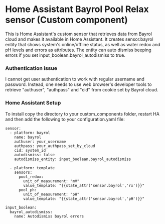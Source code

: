 # Home Assistant Bayrol Pool Relax sensor (Custom component) 

This is Home Assistant's custom sensor that retrieves data from Bayrol cloud and makes it available in Home Assistant. It creates sensor.bayrol entity that shows system's online/offline status, as well as water redox and pH levels and errors as attributes. The entity can auto dismiss beeping errors if you set input_boolean.bayrol_autodismiss to true.
    

### Authentication issue
I cannot get user authentication to work with regular username and password. Instead, one needs to use web browser's developer tools to retrieve "authuser", "authpass" and "cid" from cookie set by Bayrol cloud.   


### Home Assistant Setup
To install copy the directory to your custom_components folder, restart HA and then add the following to your configuration.yaml file:
```
sensor:
  - platform: bayrol
    name: bayrol
    authuser: your_username
    authpass: your_authpass_set_by_cloud
    cid: system_id
    autodismiss: false
    autodismiss_entity: input_boolean.bayrol_autodismiss
    
  - platform: template
    sensors:
      pool_redox:
        unit_of_measurement: "mV"
        value_template: "{{state_attr('sensor.bayrol','rx')}}"
      pool_ph:
        unit_of_measurement: "pH"
        value_template: "{{state_attr('sensor.bayrol','pH')}}"        
  
input_boolean:
  bayrol_autodismiss:
    name: Autodismiss bayrol errors  
```
  
